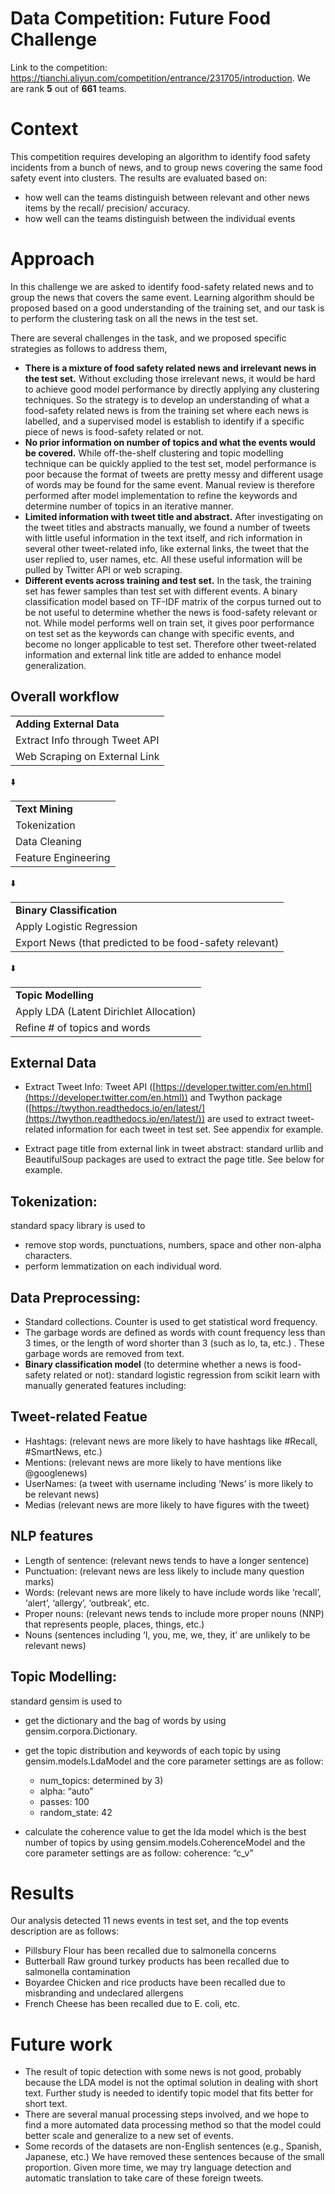 # Data Competition: Future Food Challenge
Link to the competition: https://tianchi.aliyun.com/competition/entrance/231705/introduction. We are rank **5** out of **661** teams.

# Context
This competition requires developing an algorithm to identify food safety incidents from a bunch of news, and to group news covering the same food safety event into clusters. The results are evaluated based on:
- how well can the teams distinguish between relevant and other news items by the recall/ precision/ accuracy.
- how well can the teams distinguish between the individual events

# Approach
In this challenge we are asked to identify food-safety related news and to group the news that covers the same event. Learning algorithm should be proposed based on a good understanding of the training set, and our task is to perform the clustering task on all the news in the test set.

There are several challenges in the task, and we proposed specific strategies as follows to address them,

-   **There is a mixture of food safety related news and irrelevant news in the test set.** Without excluding those irrelevant news, it would be hard to achieve good model performance by directly applying any clustering techniques. So the strategy is to develop an understanding of what a food-safety related news is from the training set where each news is labelled, and a supervised model is establish to identify if a specific piece of news is food-safety related or not.
-   **No prior information on number of topics and what the events would be covered.** While off-the-shelf clustering and topic modelling technique can be quickly applied to the test set, model performance is poor because the format of tweets are pretty messy and different usage of words may be found for the same event. Manual review is therefore performed after model implementation to refine the keywords and determine number of topics in an iterative manner.
-   **Limited information with tweet title and abstract.** After investigating on the tweet titles and abstracts manually, we found a number of tweets with little useful information in the text itself, and rich information in several other tweet-related info, like external links, the tweet that the user replied to, user names, etc. All these useful information will be pulled by Twitter API or web scraping.
-  **Different events across training and test set.** In the task, the training set has fewer samples than test set with different events. A binary classification model based on TF-IDF matrix of the corpus turned out to be not useful to determine whether the news is food-safety relevant or not. While model performs well on train set, it gives poor performance on test set as the keywords can change with specific events, and become no longer applicable to test set. Therefore other tweet-related information and external link title are added to enhance model generalization. 

## Overall workflow


<table>
  <tr>
   <td><strong>Adding External Data</strong>
   </td>
  </tr>
  <tr>
   <td>Extract Info through Tweet API
   </td>
  </tr>
  <tr>
   <td>Web Scraping on External Link
   </td>
  </tr>
</table>


⬇️


<table>
  <tr>
   <td><strong>Text Mining</strong>
   </td>
  </tr>
  <tr>
   <td>Tokenization
   </td>
  </tr>
  <tr>
   <td>Data Cleaning
   </td>
  </tr>
  <tr>
   <td>Feature Engineering
   </td>
  </tr>
</table>


⬇️


<table>
  <tr>
   <td><strong>Binary Classification</strong>
   </td>
  </tr>
  <tr>
   <td>Apply Logistic Regression
   </td>
  </tr>
  <tr>
   <td>Export News (that predicted to be food-safety relevant)
   </td>
  </tr>
</table>


⬇️


<table>
  <tr>
   <td><strong>Topic Modelling</strong>
   </td>
  </tr>
  <tr>
   <td>Apply LDA (Latent Dirichlet Allocation)
   </td>
  </tr>
  <tr>
   <td>Refine # of topics and words
   </td>
  </tr>
</table>

## External Data
- Extract Tweet Info: 
Tweet API ([https://developer.twitter.com/en.html](https://developer.twitter.com/en.html)) and Twython package ([https://twython.readthedocs.io/en/latest/](https://twython.readthedocs.io/en/latest/)) are used to extract tweet-related information for each tweet in test set. See appendix for example.

- Extract page title from external link in tweet abstract:
standard urllib and BeautifulSoup packages are used to extract the page title. See below for example.

## Tokenization:
standard spacy library is used to 
- remove stop words, punctuations, numbers, space and other non-alpha characters. 
- perform lemmatization on each individual word.

## Data Preprocessing:
- Standard collections. Counter is used to get statistical word frequency.  
- The garbage words are defined as words with count frequency less than 3 times,  or the length of word shorter than 3 (such as lo, ta, etc.) . These garbage words are removed from text.
- **Binary classification model** (to determine whether a news is food-safety related or not): standard logistic regression from scikit learn with manually generated features including:

## Tweet-related Featue
*   Hashtags: (relevant news are more likely to have hashtags like #Recall, #SmartNews, etc.)
*   Mentions: (relevant news are more likely to have mentions like @googlenews)
*   UserNames: (a tweet with username including ‘News’ is more likely to be relevant news) 
*   Medias (relevant news are more likely to have figures with the tweet)

## NLP features
*   Length of sentence: (relevant news tends to have a longer sentence)	
*   Punctuation: (relevant news are less likely to include many question marks) 
*   Words: (relevant news are more likely to have include words like ‘recall’, ‘alert’, ‘allergy’, ‘outbreak’, etc.	
*   Proper nouns: (relevant news tends to include more proper nouns (NNP) that represents people, places, things, etc.)
*   Nouns (sentences including ‘I, you, me, we, they, it’ are unlikely to be relevant news)

## Topic Modelling:
standard gensim is used to 
- get the dictionary and the bag of words by using gensim.corpora.Dictionary.
- get the topic distribution and keywords of each topic by using gensim.models.LdaModel and the core parameter settings are as follow:
  - num_topics: determined by 3)
  - alpha: “auto”
  - passes: 100
  - random_state: 42	

- calculate the coherence value to get the lda model which is the best number of topics by using gensim.models.CoherenceModel and the core parameter settings are as follow: coherence: “c_v”

# Results
Our analysis detected 11 news events in test set, and the top events description are as follows:
- Pillsbury Flour has been recalled due to salmonella concerns
- Butterball Raw ground turkey products has been recalled due to salmonella contamination
- Boyardee Chicken and rice products have been recalled due to misbranding and undeclared allergens
- French Cheese has been recalled due to E. coli, etc.

# Future work
- The result of topic detection with some news is not good, probably because the LDA model is not the optimal solution in dealing with short text. Further study is needed to identify topic model that fits better for short text. 
- There are several manual processing steps involved, and we hope to find a more automated data processing method so that the model could better scale and generalize to a new set of events.
- Some records of the datasets are non-English sentences (e.g., Spanish, Japanese, etc.) We have removed these sentences because of the small proportion. Given more time, we may try language detection and automatic translation to take care of these foreign tweets. 
